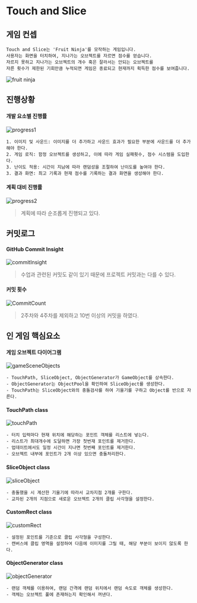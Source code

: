 # Touch and Slice

## 게임 컨셉
```
Touch and Slice는 'Fruit Ninja'를 모작하는 게임입니다. 
사용자는 화면을 터치하여, 지나가는 오브젝트를 자르면 점수를 얻습니다. 
자르지 못하고 지나가는 오브젝트의 개수 혹은 잘라서는 안되는 오브젝트를 
자른 횟수가 제한된 기회만큼 누적되면 게임은 종료되고 현재까지 획득한 점수를 보여줍니다.
```
![fruit ninja](https://www.windowscentral.com/sites/wpcentral.com/files/styles/large/public/postimages/5516/FruitNinja.jpg)


## 진행상황
#### 개발 요소별 진행률
![progress1](../../image/Progress1.png)
```
1. 이미지 및 사운드: 이미지를 더 추가하고 사운드 효과가 필요한 부분에 사운드를 더 추가해야 한다.
2. 게임 로직: 함정 오브젝트를 생성하고, 이에 따라 게임 실패횟수, 점수 시스템을 도입한다.
3. 난이도 적용: 시간이 지남에 따라 랜덤성을 조절하여 난이도를 높여야 한다.
3. 결과 화면: 최고 기록과 현재 점수를 기록하는 결과 화면을 생성해야 한다.
```

#### 계획 대비 진행률
![progress2](../../image/Progress2.png)
> 계획에 따라 순조롭게 진행되고 있다.

## 커밋로그
#### GitHub Commit Insight
![commitInsight](../../image/GitInsight.png)
> 수업과 관련된 커밋도 같이 있기 때문에 프로젝트 커밋과는 다를 수 있다.

#### 커밋 횟수
![CommitCount](../../image/Commit.png)
> 2주차와 4주차를 제외하고 10번 이상의 커밋을 하였다.

## 인 게임 핵심요소
#### 게임 오브젝트 다이어그램
![gameSceneObjects](../../image/GameSceneObjects.png)
```
- TouchPath, SliceObject, ObjectGenerator가 GameObject를 상속한다.
- ObjectGenerator는 ObjectPool을 확인하여 SliceObject를 생성한다.
- TouchPath는 SliceObject와의 충돌검사를 하여 기울기를 구하고 Object를 반으로 자른다.
```

#### TouchPath class
![touchPath](../../image/touchPathClass.png)
```
- 터치 입력마다 현재 위치에 해당하는 포인트 객체를 리스트에 넣는다.
- 리스트가 최대개수에 도달하면 가장 첫번재 포인트를 제거한다.
- 업데이트에서도 일정 시간이 지나면 첫번째 포인트를 제거한다.
- 오브젝트 내부에 포인트가 2개 이상 있으면 충돌처리한다.
```

#### SliceObject class
![sliceObject](../../image/sliceObjectClass.png)
```
- 충돌했을 시 계산한 기울기에 따라서 교차지점 2개를 구한다.
- 교차된 2개의 지점으로 새로운 오브젝트 2개의 클립 사각형을 설정한다.
```

#### CustomRect class
![customRect](../../image/customRectClass.png)
```
- 설정된 포인트를 기준으로 클립 사각형을 구성한다.
- 캔버스에 클립 영역을 설정하여 다음에 이미지를 그릴 때, 해당 부분이 보이지 않도록 한다.
```

#### ObjectGenerator class
![objectGenerator](../../image/objectGeneratorClass.png)
```
- 랜덤 객체를 이용하여, 랜덤 간격에 랜덤 위치에서 랜덤 속도로 객체를 생성한다.
- 객체는 오브젝트 풀에 존재하는지 확인해서 꺼낸다.
```

